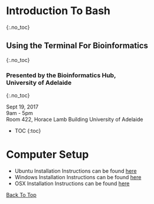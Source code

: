 # Introduction To Bash
{:.no_toc}
## Using the Terminal For Bioinformatics
{:.no_toc}

### Presented by the Bioinformatics Hub, <br> University of Adelaide
{:.no_toc}

Sept 19, 2017  
9am - 5pm  
Room 422, Horace Lamb Building
University of Adelaide

* TOC
{:toc}

# Computer Setup

- Ubuntu Installation Instructions can be found [here](install/ubuntuInstall)
- Windows Installation Instructions can be found [here](install/windowsInstall)
- OSX Installation Instructions can be found [here](install/osxInstall)

[Back To Top](#introduction-to-bash)
